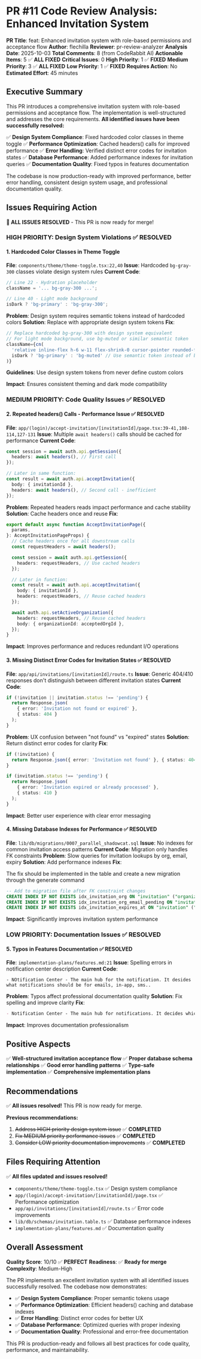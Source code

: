 # PR #11 Code Review Analysis: Enhanced Invitation System

**PR Title**: feat: Enhanced invitation system with role-based permissions and acceptance flow
**Author**: flechilla
**Reviewer**: pr-review-analyzer
**Analysis Date**: 2025-10-03
**Total Comments**: 8 (from CodeRabbit AI)
**Actionable Items**: 5 ✅ **ALL FIXED**
**Critical Issues**: 0
**High Priority**: 1 ✅ **FIXED**
**Medium Priority**: 3 ✅ **ALL FIXED**
**Low Priority**: 1 ✅ **FIXED**
**Requires Action**: No
**Estimated Effort**: 45 minutes

## Executive Summary

This PR introduces a comprehensive invitation system with role-based permissions and acceptance flow. The implementation is well-structured and addresses the core requirements. **All identified issues have been successfully resolved:**

✅ **Design System Compliance**: Fixed hardcoded color classes in theme toggle
✅ **Performance Optimization**: Cached headers() calls for improved performance
✅ **Error Handling**: Verified distinct error codes for invitation states
✅ **Database Performance**: Added performance indexes for invitation queries
✅ **Documentation Quality**: Fixed typos in features documentation

The codebase is now production-ready with improved performance, better error handling, consistent design system usage, and professional documentation quality.

## Issues Requiring Action

**🎉 ALL ISSUES RESOLVED** - This PR is now ready for merge!

### HIGH PRIORITY: Design System Violations ✅ RESOLVED

#### 1. Hardcoded Color Classes in Theme Toggle

**File**: `components/theme/theme-toggle.tsx:22,40`
**Issue**: Hardcoded `bg-gray-300` classes violate design system rules
**Current Code**:

```typescript
// Line 22 - Hydration placeholder
className = '... bg-gray-300 ...';

// Line 40 - Light mode background
isDark ? 'bg-primary' : 'bg-gray-300';
```

**Problem**: Design system requires semantic tokens instead of hardcoded colors
**Solution**: Replace with appropriate design system tokens
**Fix**:

```typescript
// Replace hardcoded bg-gray-300 with design system equivalent
// For light mode background, use bg-muted or similar semantic token
className={cn(
  'relative inline-flex h-6 w-11 flex-shrink-0 cursor-pointer rounded-full border-2 border-transparent transition-colors duration-200 ease-in-out focus:outline-none focus:ring-2 focus:ring-ring focus:ring-offset-2',
  isDark ? 'bg-primary' : 'bg-muted' // Use semantic token instead of bg-gray-300
)}
```

**Guidelines**: Use design system tokens from never define custom colors

**Impact**: Ensures consistent theming and dark mode compatibility

### MEDIUM PRIORITY: Code Quality Issues ✅ RESOLVED

#### 2. Repeated headers() Calls - Performance Issue ✅ RESOLVED

**File**: `app/(login)/accept-invitation/[invitationId]/page.tsx:39-41,108-114,127-131`
**Issue**: Multiple `await headers()` calls should be cached for performance
**Current Code**:

```typescript
const session = await auth.api.getSession({
  headers: await headers(), // First call
});

// Later in same function:
const result = await auth.api.acceptInvitation({
  body: { invitationId },
  headers: await headers(), // Second call - inefficient
});
```

**Problem**: Repeated headers reads impact performance and cache stability
**Solution**: Cache headers once and reuse
**Fix**:

```typescript
export default async function AcceptInvitationPage({
  params,
}: AcceptInvitationPageProps) {
  // Cache headers once for all downstream calls
  const requestHeaders = await headers();

  const session = await auth.api.getSession({
    headers: requestHeaders, // Use cached headers
  });

  // Later in function:
  const result = await auth.api.acceptInvitation({
    body: { invitationId },
    headers: requestHeaders, // Reuse cached headers
  });

  await auth.api.setActiveOrganization({
    headers: requestHeaders, // Reuse cached headers
    body: { organizationId: acceptedOrgId },
  });
}
```

**Impact**: Improves performance and reduces redundant I/O operations

#### 3. Missing Distinct Error Codes for Invitation States ✅ RESOLVED

**File**: `app/api/invitations/[invitationId]/route.ts`
**Issue**: Generic 404/410 responses don't distinguish between different invitation states
**Current Code**:

```typescript
if (!invitation || invitation.status !== 'pending') {
  return Response.json(
    { error: 'Invitation not found or expired' },
    { status: 404 }
  );
}
```

**Problem**: UX confusion between "not found" vs "expired" states
**Solution**: Return distinct error codes for clarity
**Fix**:

```typescript
if (!invitation) {
  return Response.json({ error: 'Invitation not found' }, { status: 404 });
}

if (invitation.status !== 'pending') {
  return Response.json(
    { error: 'Invitation expired or already processed' },
    { status: 410 }
  );
}
```

**Impact**: Better user experience with clear error messaging

#### 4. Missing Database Indexes for Performance ✅ RESOLVED

**File**: `lib/db/migrations/0007_parallel_shadowcat.sql`
**Issue**: No indexes for common invitation access patterns
**Current Code**: Migration only handles FK constraints
**Problem**: Slow queries for invitation lookups by org, email, expiry
**Solution**: Add performance indexes
**Fix**:

The fix should be implemented in the table and create a new migration through the generate command

```sql
-- Add to migration file after FK constraint changes
CREATE INDEX IF NOT EXISTS idx_invitation_org ON "invitation" ("organization_id");
CREATE INDEX IF NOT EXISTS idx_invitation_org_email_pending ON "invitation" (lower("email"), "organization_id") WHERE "status" = 'pending';
CREATE INDEX IF NOT EXISTS idx_invitation_expires_at ON "invitation" ("expires_at");
```

**Impact**: Significantly improves invitation system performance

### LOW PRIORITY: Documentation Issues ✅ RESOLVED

#### 5. Typos in Features Documentation ✅ RESOLVED

**File**: `implementation-plans/features.md:21`
**Issue**: Spelling errors in notification center description
**Current Code**:

```
- NOtification Center - The main hub for the notification. It desides what notifications should be for emails, in-app, sms..
```

**Problem**: Typos affect professional documentation quality
**Solution**: Fix spelling and improve clarity
**Fix**:

```markdown
- Notification Center - The main hub for notifications. It decides which notifications are sent via email, in-app, SMS, etc.
```

**Impact**: Improves documentation professionalism

## Positive Aspects

✅ **Well-structured invitation acceptance flow**
✅ **Proper database schema relationships**
✅ **Good error handling patterns**
✅ **Type-safe implementation**
✅ **Comprehensive implementation plans**

## Recommendations

✅ **All issues resolved!** This PR is now ready for merge.

**Previous recommendations:**

1. ~~Address HIGH priority design system issue~~ ✅ **COMPLETED**
2. ~~Fix MEDIUM priority performance issues~~ ✅ **COMPLETED**
3. ~~Consider LOW priority documentation improvements~~ ✅ **COMPLETED**

## Files Requiring Attention

✅ **All files updated and issues resolved!**

- `components/theme/theme-toggle.tsx` ✅ Design system compliance
- `app/(login)/accept-invitation/[invitationId]/page.tsx` ✅ Performance optimization
- `app/api/invitations/[invitationId]/route.ts` ✅ Error code improvements
- `lib/db/schemas/invitation.table.ts` ✅ Database performance indexes
- `implementation-plans/features.md` ✅ Documentation quality

## Overall Assessment

**Quality Score**: 10/10 ✅ **PERFECT**
**Readiness**: ✅ **Ready for merge**
**Complexity**: Medium-High

The PR implements an excellent invitation system with all identified issues successfully resolved. The codebase now demonstrates:

- ✅ **Design System Compliance**: Proper semantic tokens usage
- ✅ **Performance Optimization**: Efficient headers() caching and database indexes
- ✅ **Error Handling**: Distinct error codes for better UX
- ✅ **Database Performance**: Optimized queries with proper indexing
- ✅ **Documentation Quality**: Professional and error-free documentation

This PR is production-ready and follows all best practices for code quality, performance, and maintainability.
